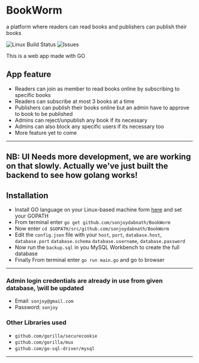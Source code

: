 # BookWorm
a platform where readers can read books and publishers can publish their books

![Linux Build Status](https://img.shields.io/badge/Linux%20Build-Pass-green.svg)
![Issues](https://img.shields.io/github/issues/sonjoydabnath/BookWorm.svg)



This is a web app made with GO

## App feature
* Readers can join as member to read books online by subscribing to specific books
* Readers can subscribe at most 3 books at a time
* Publishers can publish their books online but an admin have to approve to book to be published
* Admins can reject/unpublish any book if its necessary
* Admins can also block any specific users if its necessary too
* More feature yet to come
----
NB: UI Needs more development, we are working on that slowly. Actually we've just built the backend to see how golang works!
----

## Installation
* Install GO language on your Linux-based machine form [here](https://golang.org/) and set your GOPATH
* From terminal enter `go get github.com/sonjoydabnath/BookWorm`
* Now enter `cd $GOPATH/src/github.com/sonjoydabnath/BookWorm`
* Edit the `config.json` file with your `host`, `port`, `database.host`, `database.port` `database.schema` `database.username`, `database.password`
* Now run the `backup.sql` in you MySQL Workbench to create the full database
* Finally From terminal enter `go run main.go` and go to browser
-----

 ### Admin login credentials are already in use from given database, \\will be updated
 * Email: `sonjoy@gmail.com`
 * Password: `sonjoy`

 ### Other Libraries used

 * `github.com/gorilla/securecookie`
 * `github.com/gorilla/mux`
 * `github.com/go-sql-driver/mysql`
 -------
